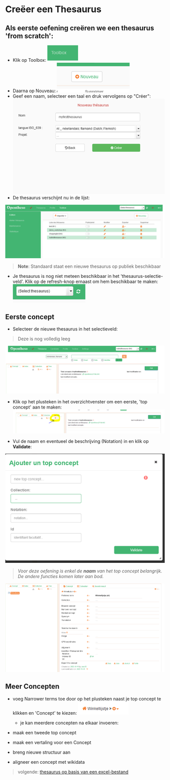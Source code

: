# Creëer een Thesaurus

## Als eerste oefening creëren we een thesaurus 'from scratch':


 - Klik op Toolbox:
 ![](assets/nieuwethesaurus-0e73d9ab.png)
 - Daarna op Nouveau: ![Nouveau](assets/nieuwethesaurus-1bfb8b9c.png)
 - Geef een naam, selecteer een taal en druk vervolgens op "Créer": ![](assets/nieuwethesaurus-9ecb1cbe.png)
 - De thesaurus verschijnt nu in de lijst:

![](assets/nieuwethesaurus-e6c5df94.png)
> <b>Note</b>: Standaard staat een nieuwe thesaurus op publiek beschikbaar

- Je thesaurus is nog niet meteen beschikbaar in het 'thesaurus-selectie-veld'. Klik op de refresh-knop ernaast om hem beschikbaar te maken: ![](assets/nieuwethesaurus-ac900159.png)

## Eerste concept

- Selecteer de nieuwe thesaurus in het selectieveld:

> Deze is nog volledig leeg

![](assets/nieuwethesaurus-2a51cce9.png)
 - Klik op het plusteken in het overzichtvenster om een eerste, 'top concept' aan te maken: ![](assets/nieuwethesaurus-99270b17.png)

 - Vul de naam en eventueel de beschrijving (Notation) in en klik op <b>Validate</b>:

 ![](assets/nieuwethesaurus-ca6016a0.png)
 > <i>Voor deze oefening is enkel de <b>naam</b> van het top concept belangrijk. De andere functies komen later aan bod.</i>

![](assets/nieuwethesaurus-9ee843cc.png)

## Meer Concepten
- voeg Narrower terms toe door op het plusteken naast je top concept te klikken en 'Concept' te kiezen: ![](assets/nieuwethesaurus-78fde3cc.png)
    - je kan meerdere concepten na elkaar invoeren:

- maak een tweede top concept
- maak een vertaling voor een Concept
- breng nieuwe structuur aan
- aligneer een concept met wikidata


> volgende: [thesaurus op basis van een excel-bestand](https://github.com/MoMu-Antwerp/WorkshopOpentheso/blob/main/import_csv.md)
